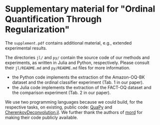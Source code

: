 # Supplementary material for "Ordinal Quantification Through Regularization"

The `supplement.pdf` contains additional material, e.g., extended experimental results.

The directories `jl/` and `py/` contain the source code of our methods and experiments, as written in Julia and Python, respectively. Please consult their `jl/README.md` and `py/README.md` files for more information.

- the Python code implements the extraction of the Amazon-OQ-BK dataset and the ordinal classifier experiment (Tab. 1 in our paper).
- the Julia code implements the extraction of the FACT-OQ dataset and the comparison experiment (Tab. 2 in our paper).

We use two programming languages because we could build, for the respective tasks, on existing, public code: [QuaPy](https://github.com/HLT-ISTI/QuaPy) and [CherenkovDeconvolution.jl](https://github.com/mirkobunse/CherenkovDeconvolution.jl). We further thank the authors of [mord](https://github.com/fabianp/mord) for making their code publicly available.
